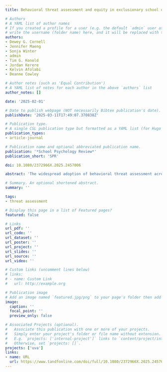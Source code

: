 ```yaml
---
title: Behavioral threat assessment and equity in exclusionary school discipline

# Authors
# A YAML list of author names
# If you created a profile for a user (e.g. the default `admin` user at `content/authors/admin/`), 
# write the username (folder name) here, and it will be replaced with their full name and linked to their profile.
authors:
- Dewey G. Cornell
- Jennifer Maeng
- Sonja Winter
- admin
- Tim G. Konold
- Jordan Kerere
- Kelvin Afolabi
- Deanne Cowley

# Author notes (such as 'Equal Contribution')
# A YAML list of notes for each author in the above `authors` list
author_notes: []

date: '2025-02-01'

# Date to publish webpage (NOT necessarily Bibtex publication's date).
publishDate: '2025-03-11T17:49:07.370838Z'

# Publication type.
# A single CSL publication type but formatted as a YAML list (for Hugo requirements).
publication_types:
- article-journal

# Publication name and optional abbreviated publication name.
publication: '*School Psychology Review*'
publication_short: 'SPR'

doi: 10.1080/2372966X.2025.2457006

abstract: 'The widespread adoption of behavioral threat assessment across the United States has raised concerns about equity in exclusionary school discipline. This study examined out-of-school suspension (OSS), placement change, and expulsion rates for a statewide sample of approximately 19,000 students who received a threat assessment in 1,700 Florida schools using the Comprehensive School Threat Assessment Guidelines. Bayesian multilevel logistic regression indicated that disciplinary outcomes were strongly associated with team determination of threat seriousness, but not school-level characteristics other than greater exclusionary discipline in secondary schools. Student-level disability and low income were associated with lower rates of exclusionary discipline. Black and Hispanic students had slightly higher suspension rates, but expulsion and placement change rates were not different than White students. In contrast to the disparities typically observed in school discipline, threat assessment was associated with only small or no disparities, supporting the equity of threat assessment for groups typically disadvantaged by disproportionate exclusionary discipline.'

# Summary. An optional shortened abstract.
summary: ''

tags: 
- threat assessment

# Display this page in a list of Featured pages?
featured: false

# Links
url_pdf: ''
url_code: ''
url_dataset: ''
url_poster: ''
url_project: ''
url_slides: ''
url_source: ''
url_video: ''

# Custom links (uncomment lines below)
# links:
# - name: Custom Link
#   url: http://example.org

# Publication image
# Add an image named `featured.jpg/png` to your page's folder then add a caption below.
image:
  caption: ''
  focal_point: ''
  preview_only: false

# Associated Projects (optional).
#   Associate this publication with one or more of your projects.
#   Simply enter your project's folder or file name without extension.
#   E.g. `projects: ['internal-project']` links to `content/project/internal-project/index.md`.
#   Otherwise, set `projects: []`.
projects: ['uva']
links:
- name: URL
  url: https://www.tandfonline.com/doi/full/10.1080/2372966X.2025.2457006
---
```

